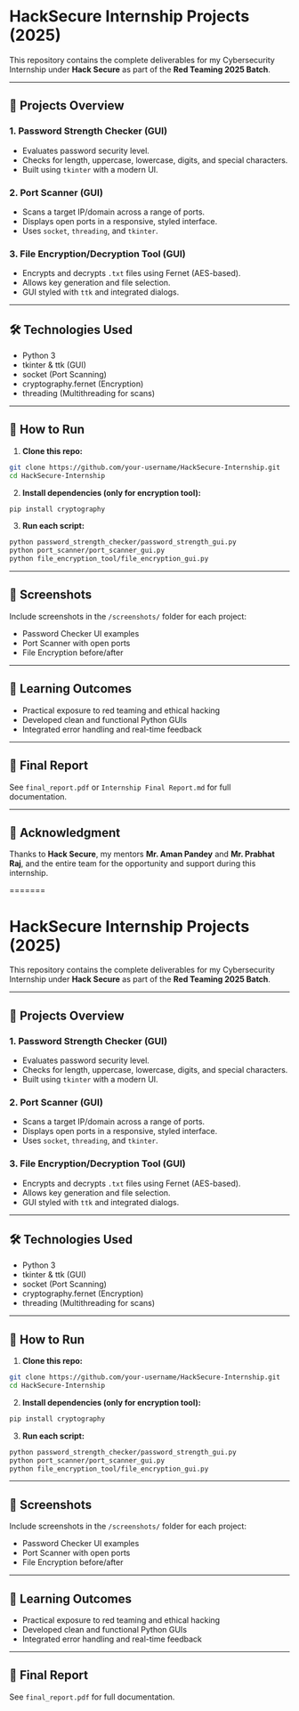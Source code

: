 # HackSecure Internship Projects (2025)

This repository contains the complete deliverables for my Cybersecurity Internship under **Hack Secure** as part of the **Red Teaming 2025 Batch**.

---

## 🔐 Projects Overview

### 1. Password Strength Checker (GUI)
- Evaluates password security level.
- Checks for length, uppercase, lowercase, digits, and special characters.
- Built using `tkinter` with a modern UI.

### 2. Port Scanner (GUI)
- Scans a target IP/domain across a range of ports.
- Displays open ports in a responsive, styled interface.
- Uses `socket`, `threading`, and `tkinter`.

### 3. File Encryption/Decryption Tool (GUI)
- Encrypts and decrypts `.txt` files using Fernet (AES-based).
- Allows key generation and file selection.
- GUI styled with `ttk` and integrated dialogs.

---

## 🛠 Technologies Used
- Python 3
- tkinter & ttk (GUI)
- socket (Port Scanning)
- cryptography.fernet (Encryption)
- threading (Multithreading for scans)

---

## 🚀 How to Run

1. **Clone this repo:**
```bash
git clone https://github.com/your-username/HackSecure-Internship.git
cd HackSecure-Internship
```

2. **Install dependencies (only for encryption tool):**
```bash
pip install cryptography
```

3. **Run each script:**
```bash
python password_strength_checker/password_strength_gui.py
python port_scanner/port_scanner_gui.py
python file_encryption_tool/file_encryption_gui.py
```

---

## 📸 Screenshots
Include screenshots in the `/screenshots/` folder for each project:
- Password Checker UI examples
- Port Scanner with open ports
- File Encryption before/after

---

## 🧠 Learning Outcomes
- Practical exposure to red teaming and ethical hacking
- Developed clean and functional Python GUIs
- Integrated error handling and real-time feedback

---

## 📄 Final Report
See `final_report.pdf` or `Internship Final Report.md` for full documentation.

---

## 🙏 Acknowledgment
Thanks to **Hack Secure**, my mentors **Mr. Aman Pandey** and **Mr. Prabhat Raj**, and the entire team for the opportunity and support during this internship.

=======
# HackSecure Internship Projects (2025)

This repository contains the complete deliverables for my Cybersecurity Internship under **Hack Secure** as part of the **Red Teaming 2025 Batch**.

---

## 🔐 Projects Overview

### 1. Password Strength Checker (GUI)
- Evaluates password security level.
- Checks for length, uppercase, lowercase, digits, and special characters.
- Built using `tkinter` with a modern UI.

### 2. Port Scanner (GUI)
- Scans a target IP/domain across a range of ports.
- Displays open ports in a responsive, styled interface.
- Uses `socket`, `threading`, and `tkinter`.

### 3. File Encryption/Decryption Tool (GUI)
- Encrypts and decrypts `.txt` files using Fernet (AES-based).
- Allows key generation and file selection.
- GUI styled with `ttk` and integrated dialogs.

---

## 🛠 Technologies Used
- Python 3
- tkinter & ttk (GUI)
- socket (Port Scanning)
- cryptography.fernet (Encryption)
- threading (Multithreading for scans)

---

## 🚀 How to Run

1. **Clone this repo:**
```bash
git clone https://github.com/your-username/HackSecure-Internship.git
cd HackSecure-Internship
```

2. **Install dependencies (only for encryption tool):**
```bash
pip install cryptography
```

3. **Run each script:**
```bash
python password_strength_checker/password_strength_gui.py
python port_scanner/port_scanner_gui.py
python file_encryption_tool/file_encryption_gui.py
```

---

## 📸 Screenshots
Include screenshots in the `/screenshots/` folder for each project:
- Password Checker UI examples
- Port Scanner with open ports
- File Encryption before/after

---

## 🧠 Learning Outcomes
- Practical exposure to red teaming and ethical hacking
- Developed clean and functional Python GUIs
- Integrated error handling and real-time feedback

---

## 📄 Final Report
See `final_report.pdf` for full documentation.


